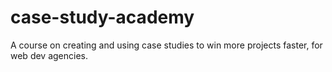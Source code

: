 # case-study-academy
A course on creating and using case studies to win more projects faster, for web dev agencies.
